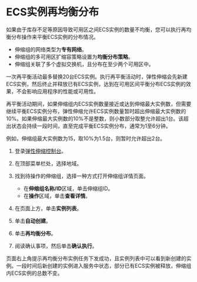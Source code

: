 # ECS实例再均衡分布

如果由于库存不足等原因导致可用区之间ECS实例的数量不均衡，您可以执行再均衡分布操作来平衡ECS实例的分布情况。

-   伸缩组的网络类型为**专有网络**。
-   伸缩组的多可用区扩缩容策略设置为**均衡分布策略**。
-   伸缩组关联了多个虚拟交换机，且分布在至少两个可用区中。

一次再平衡活动最多替换20台ECS实例。执行再平衡活动时，弹性伸缩会先新建ECS实例，然后终止并释放已有ECS实例，达到在可用区间平衡分布ECS实例的效果，不会影响应用程序的性能或可用性。

再平衡活动期间，如果伸缩组内ECS实例数量接近或达到伸缩最大实例数，但需要继续平衡ECS实例分布，弹性伸缩允许ECS实例数量暂时超出伸缩最大实例数的10%。如果伸缩最大实例数的10%不是整数，则小数部分取整允许超出1台。该超出状态会持续一段时间，直至完成平衡ECS实例分布，通常为1至6分钟。

例如，伸缩组最大实例数为15，取10%为1.5台，则暂时允许超出2台。

1.  登录[弹性伸缩控制台](https://essnew.console.aliyun.com/)。

2.  在顶部菜单栏处，选择地域。

3.  找到待操作的伸缩组，选择一种方式打开伸缩组详情页面。

    -   在**伸缩组名称/ID**区域，单击伸缩组ID。
    -   在**操作**区域，单击**查看详情**。
4.  在页面上方，单击**实例列表**。

5.  单击**自动创建**。

6.  单击**再均衡分布**。

7.  阅读确认事项，然后单击**确认执行**。


页面右上角提示再均衡分布实例任务下发成功，且实例列表中可以看到新创建的实例。一段时间后新创建的实例进入服务中状态，部分已有ECS实例被释放，伸缩组内ECS实例的总数不变。

